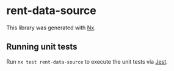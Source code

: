 # rent-data-source

This library was generated with [Nx](https://nx.dev).

## Running unit tests

Run `nx test rent-data-source` to execute the unit tests via [Jest](https://jestjs.io).
